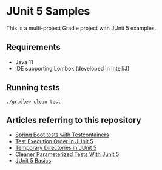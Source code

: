 JUnit 5 Samples
===============

This is a multi-project Gradle project with JUnit 5 examples.

## Requirements

- Java 11
- IDE supporting Lombok (developed in IntelliJ)

## Running tests

    ./gradlew clean test

## Articles referring to this repository

- [Spring Boot tests with Testcontainers](https://blog.codeleak.pl/2020/03/spring-boot-tests-with-testcontainers.html)
- [Test Execution Order in JUnit 5](https://blog.codeleak.pl/2019/03/test-execution-order-in-junit-5.html)
- [Temporary Directories in JUnit 5](https://blog.codeleak.pl/2019/03/temporary-directories-in-junit-5-tests.html)
- [Cleaner Parameterized Tests With Junit 5](https://blog.codeleak.pl/2017/06/cleaner-parameterized-tests-with-junit-5.html)
- [JUnit 5 Basics](http://blog.codeleak.pl/2017/10/junit-5-basics.html)

 
